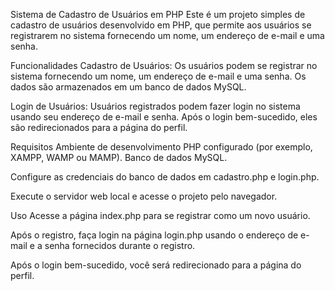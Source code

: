 Sistema de Cadastro de Usuários em PHP
Este é um projeto simples de cadastro de usuários desenvolvido em PHP, que permite aos usuários se registrarem no sistema fornecendo um nome, um endereço de e-mail e uma senha.

Funcionalidades
Cadastro de Usuários: Os usuários podem se registrar no sistema fornecendo um nome, um endereço de e-mail e uma senha. Os dados são armazenados em um banco de dados MySQL.

Login de Usuários: Usuários registrados podem fazer login no sistema usando seu endereço de e-mail e senha. Após o login bem-sucedido, eles são redirecionados para a página do perfil.

Requisitos
Ambiente de desenvolvimento PHP configurado (por exemplo, XAMPP, WAMP ou MAMP).
Banco de dados MySQL.

Configure as credenciais do banco de dados em cadastro.php e login.php.

Execute o servidor web local e acesse o projeto pelo navegador.

Uso
Acesse a página index.php para se registrar como um novo usuário.

Após o registro, faça login na página login.php usando o endereço de e-mail e a senha fornecidos durante o registro.

Após o login bem-sucedido, você será redirecionado para a página do perfil.
